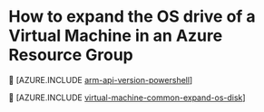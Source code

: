 <properties
   pageTitle="How to expand the OS drive of a Virtual Machine in an Azure Resource Group | Microsoft Azure"
   description="This article demonstrates an approach for expanding the size of OS drive of a virtual machine using Azure Resource Manager Powershell."
   services="virtual-machines-windows"
   documentationCenter=""
   authors="kirpasingh"
   manager="roshar"
   editor=""
   tags="azure-resource-manager"/>

<tags
	ms.service="virtual-machines-windows"
	ms.date="03/08/2016"
	wacn.date=""/>

# How to expand the OS drive of a Virtual Machine in an Azure Resource Group


[AZURE.INCLUDE [arm-api-version-powershell](../includes/arm-api-version-powershell.md)]


[AZURE.INCLUDE [virtual-machine-common-expand-os-disk](../includes/virtual-machines-common-expand-os-disk.md)]

